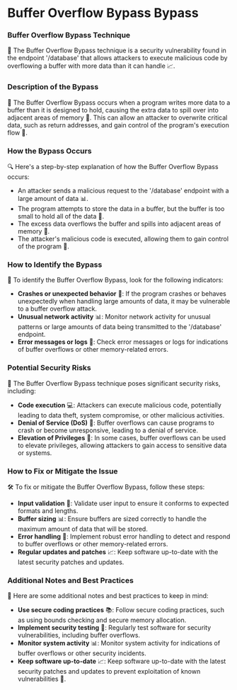 # Buffer Overflow Bypass Bypass

### Buffer Overflow Bypass Technique
🚨 The Buffer Overflow Bypass technique is a security vulnerability found in the endpoint '/database' that allows attackers to execute malicious code by overflowing a buffer with more data than it can handle 📈.

### Description of the Bypass
📝 The Buffer Overflow Bypass occurs when a program writes more data to a buffer than it is designed to hold, causing the extra data to spill over into adjacent areas of memory 🤯. This can allow an attacker to overwrite critical data, such as return addresses, and gain control of the program's execution flow 🔄.

### How the Bypass Occurs
🔍 Here's a step-by-step explanation of how the Buffer Overflow Bypass occurs:
* An attacker sends a malicious request to the '/database' endpoint with a large amount of data 📊.
* The program attempts to store the data in a buffer, but the buffer is too small to hold all of the data 📝.
* The excess data overflows the buffer and spills into adjacent areas of memory 🚽.
* The attacker's malicious code is executed, allowing them to gain control of the program 🎉.

### How to Identify the Bypass
🔎 To identify the Buffer Overflow Bypass, look for the following indicators:
* **Crashes or unexpected behavior** 🤖: If the program crashes or behaves unexpectedly when handling large amounts of data, it may be vulnerable to a buffer overflow attack.
* **Unusual network activity** 📊: Monitor network activity for unusual patterns or large amounts of data being transmitted to the '/database' endpoint.
* **Error messages or logs** 📝: Check error messages or logs for indications of buffer overflows or other memory-related errors.

### Potential Security Risks
🚨 The Buffer Overflow Bypass technique poses significant security risks, including:
* **Code execution** 💻: Attackers can execute malicious code, potentially leading to data theft, system compromise, or other malicious activities.
* **Denial of Service (DoS)** 🚫: Buffer overflows can cause programs to crash or become unresponsive, leading to a denial of service.
* **Elevation of Privileges** 🚀: In some cases, buffer overflows can be used to elevate privileges, allowing attackers to gain access to sensitive data or systems.

### How to Fix or Mitigate the Issue
🛠️ To fix or mitigate the Buffer Overflow Bypass, follow these steps:
* **Input validation** 📝: Validate user input to ensure it conforms to expected formats and lengths.
* **Buffer sizing** 📊: Ensure buffers are sized correctly to handle the maximum amount of data that will be stored.
* **Error handling** 📝: Implement robust error handling to detect and respond to buffer overflows or other memory-related errors.
* **Regular updates and patches** 📈: Keep software up-to-date with the latest security patches and updates.

### Additional Notes and Best Practices
📝 Here are some additional notes and best practices to keep in mind:
* **Use secure coding practices** 📚: Follow secure coding practices, such as using bounds checking and secure memory allocation.
* **Implement security testing** 🧪: Regularly test software for security vulnerabilities, including buffer overflows.
* **Monitor system activity** 📊: Monitor system activity for indications of buffer overflows or other security incidents.
* **Keep software up-to-date** 📈: Keep software up-to-date with the latest security patches and updates to prevent exploitation of known vulnerabilities 🚫.